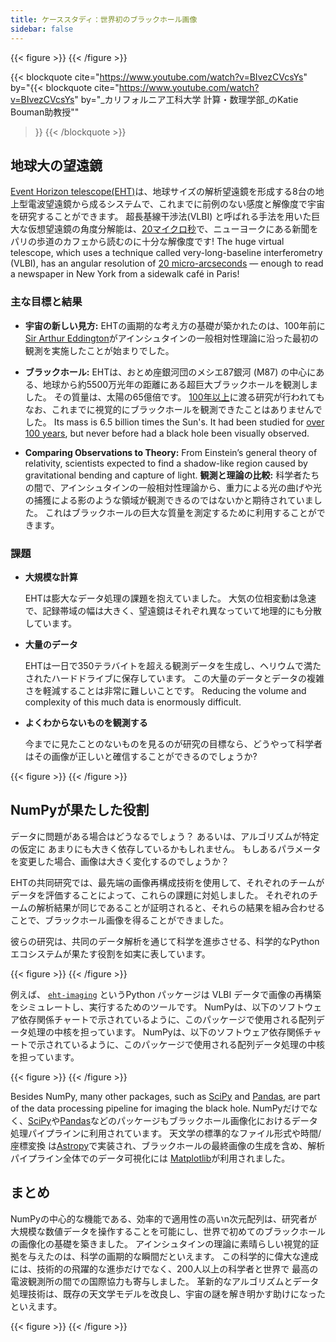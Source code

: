 ```yaml
---
title: ケーススタディ：世界初のブラックホール画像
sidebar: false
---
```


{{< figure >}}
{{< /figure >}}

{{< blockquote
  cite="https://www.youtube.com/watch?v=BIvezCVcsYs"
  by="{{< blockquote cite="https://www.youtube.com/watch?v=BIvezCVcsYs" by="_カリフォルニア工科大学 計算・数理学部_のKatie Bouman助教授""
>}}
{{< /blockquote >}}

## 地球大の望遠鏡

[Event Horizon telescope(EHT)](https:/eventhorizontelescope.org)は、地球サイズの解析望遠鏡を形成する8台の地上型電波望遠鏡から成るシステムで、これまでに前例のない感度と解像度で宇宙を研究することができます。  超長基線干渉法(VLBI) と呼ばれる手法を用いた巨大な仮想望遠鏡の角度分解能は、[20マイクロ秒][resolution]で、ニューヨークにある新聞をパリの歩道のカフェから読むのに十分な解像度です!  The huge virtual telescope,  which uses a technique
called very-long-baseline interferometry (VLBI), has an angular resolution of
[20 micro-arcseconds][resolution] — enough to read a newspaper in New York
from a sidewalk café in Paris!

[resolution]: https://eventhorizontelescope.org/press-release-april-10-2019-astronomers-capture-first-image-black-hole

### 主な目標と結果

- **宇宙の新しい見方:** EHTの画期的な考え方の基礎が築かれたのは、100年前に [Sir Arthur Eddington][eddington]がアインシュタインの一般相対性理論に沿った最初の観測を実施したことが始まりでした。

- **ブラックホール:** EHTは、おとめ座銀河団のメシエ87銀河 (M87) の中心にある、地球から約5500万光年の距離にある超巨大ブラックホールを観測しました。 その質量は、太陽の65億倍です。 [100年以上](https://www.jpl.nasa.gov/news/news.php?feature=7385)に渡る研究が行われてもなお、これまでに視覚的にブラックホールを観測できたことはありませんでした。 Its mass is
  6.5 billion times the Sun's. It had been studied for
  [over 100 years](https://www.jpl.nasa.gov/news/news.php?feature=7385), but never before
  had a black hole been visually observed.

- **Comparing Observations to Theory:** From Einstein’s general theory of
  relativity, scientists expected to find a shadow-like region caused by
  gravitational bending and capture of light. **観測と理論の比較:** 科学者たちの間で、アインシュタインの一般相対性理論から、重力による光の曲げや光の捕獲による影のような領域が観測できるのではないかと期待されていました。 これはブラックホールの巨大な質量を測定するために利用することができます。

[eddington]: https://en.wikipedia.org/wiki/Eddington_experiment

### 課題

- **大規模な計算**

  EHTは膨大なデータ処理の課題を抱えていました。 大気の位相変動は急速で、記録帯域の幅は大きく、望遠鏡はそれぞれ異なっていて地理的にも分散しています。

- **大量のデータ**

  EHTは一日で350テラバイトを超える観測データを生成し、ヘリウムで満たされたハードドライブに保存しています。 この大量のデータとデータの複雑さを軽減することは非常に難しいことです。 Reducing the volume and complexity of this much
  data is enormously difficult.

- **よくわからないものを観測する**

  今までに見たことのないものを見るのが研究の目標なら、どうやって科学者はその画像が正しいと確信することができるのでしょうか?

{{< figure >}}
{{< /figure >}}

## NumPyが果たした役割

データに問題がある場合はどうなるでしょう？ あるいは、アルゴリズムが特定の仮定に あまりにも大きく依存しているかもしれません。 もしあるパラメータを変更した場合、画像は大きく変化するのでしょうか？

EHTの共同研究では、最先端の画像再構成技術を使用して、それぞれのチームがデータを評価することによって、これらの課題に対処しました。 それぞれのチームの解析結果が同じであることが証明されると、それらの結果を組み合わせることで、ブラックホール画像を得ることができました。

彼らの研究は、共同のデータ解析を通じて科学を進歩させる、科学的なPythonエコシステムが果たす役割を如実に表しています。

{{< figure >}}
{{< /figure >}}

例えば、 [`eht-imaging`][ehtim] というPython パッケージは VLBI データで画像の再構築をシミュレートし、実行するためのツールです。 NumPyは、以下のソフトウェア依存関係チャートで示されているように、このパッケージで使用される配列データ処理の中核を担っています。
NumPyは、以下のソフトウェア依存関係チャートで示されているように、このパッケージで使用される配列データ処理の中核を担っています。

{{< figure >}}
{{< /figure >}}

[ehtim]: https://github.com/achael/eht-imaging

Besides NumPy, many other packages, such as
[SciPy](https://scipy.org) and [Pandas](https://pandas.pydata.org), are part of the
data processing pipeline for imaging the black hole.
NumPyだけでなく、[SciPy](https://www.scipy.org)や[Pandas](https://pandas.io)などのパッケージもブラックホール画像化におけるデータ処理パイプラインに利用されています。 天文学の標準的なファイル形式や時間/座標変換 は[Astropy][astropy]で実装され、ブラックホールの最終画像の生成を含め、解析パイプライン全体でのデータ可視化には [Matplotlib][mpl]が利用されました。

[astropy]: https://www.astropy.org/
[mpl]: https://matplotlib.org/

## まとめ

NumPyの中心的な機能である、効率的で適用性の高いn次元配列は、研究者が大規模な数値データを操作することを可能にし、世界で初めてのブラックホールの画像化の基礎を築きました。 アインシュタインの理論に素晴らしい視覚的証拠を与えたのは、科学の画期的な瞬間だといえます。 この科学的に偉大な達成には、技術的の飛躍的な進歩だけでなく、200人以上の科学者と世界で 最高の電波観測所の間での国際協力も寄与しました。  革新的なアルゴリズムとデータ処理技術は、既存の天文学モデルを改良し、宇宙の謎を解き明かす助けになったといえます。

{{< figure >}}
{{< /figure >}}
